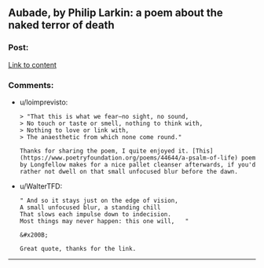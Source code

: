 ## Aubade, by Philip Larkin: a poem about the naked terror of death

### Post:

[Link to content](https://www.poetryfoundation.org/poems/48422/aubade-56d229a6e2f07)

### Comments:

- u/loimprevisto:
  ```
  > "That this is what we fear—no sight, no sound,
  > No touch or taste or smell, nothing to think with,
  > Nothing to love or link with,
  > The anaesthetic from which none come round."

  Thanks for sharing the poem, I quite enjoyed it. [This](https://www.poetryfoundation.org/poems/44644/a-psalm-of-life) poem by Longfellow makes for a nice pallet cleanser afterwards, if you'd rather not dwell on that small unfocused blur before the dawn.
  ```

- u/WalterTFD:
  ```
  " And so it stays just on the edge of vision,     
  A small unfocused blur, a standing chill     
  That slows each impulse down to indecision.     
  Most things may never happen: this one will,   "

  &#x200B;

  Great quote, thanks for the link.
  ```

---

